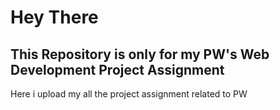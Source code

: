 # Hey There

## This Repository is only for my PW's Web Development Project Assignment

Here i upload my all the project assignment related to PW
